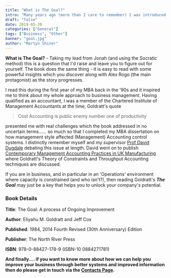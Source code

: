 ```yaml
---
title: "What is The Goal?"
intro: "Many years ago (more than I care to remember) I was introduced to *__The Goal__* by Eliyahu M. Goldratt and Jeff Cox. Although published 35 years ago in 1984, I believe this book is still a must read for all Entrepreneurs and those running SMEs."
draft: "false"
date: 2019-05-20
categories: ["General"]
tags: ["Business", "Other"]
banner: "goal.jpg"
author: "Martyn Shiner"
---
```


__What is The Goal?__ - Taking my lead from Jonah (and using the Socratic method) this is a question that I'd raise and leave you to figure out for yourself. The book does the same thing - it is easy to read with some powerful insights which you discover along with Alex Rogo (the main protagonist) as the story progresses.

I read this during the first year of my MBA back in the '90s and it inspired me to think about my whole approach to business management. Having qualified as an accountant, I was a member of the Chartered Institute of Management Accountants at the time, Goldratt's quote

>Cost Accounting is public enemy number one of productivity

presented me with real challenges which the book addressed in no uncertain terms...... so much so that I completed my MBA dissertation on how management style affected (Management) Accounting control systems. I distinctly remember myself and my supervisor [Prof David Dugdale](http://www.bristol.ac.uk/efm/people/david-dugdale/index.html) debating this issue at length. David went on to publish [Contemporary Management Accounting Practices in UK Manufacturing](http://www.bristol.ac.uk/efm/people/david-dugdale/pub/2076922) where Goldratt's Theory of Constraints and Throughput Accounting techniques are discussed.

If you are in business, and in particular in an 'Operations' environment where capacity is constrained (and who isn't?), then reading Goldratt's *__The Goal__* may just be a key that helps you to unlock your company's potential.

### Book Details

__Title__: The Goal: A process of Ongoing Improvement

__Author__: Eliyahu M. Goldratt and Jeff Cox

__Published__: 1984, 2014 Fourth Revised (30th Anniversary) Edition

__Publisher__: The North River Press

__ISBN__: 978-0-88427-178-9 (ISBN-10 0884271781)

__And finally.... if you want to know more about how we can help you improve your business through better systems and improved information then do please get in touch via the [Contacts Page](/contact/).__